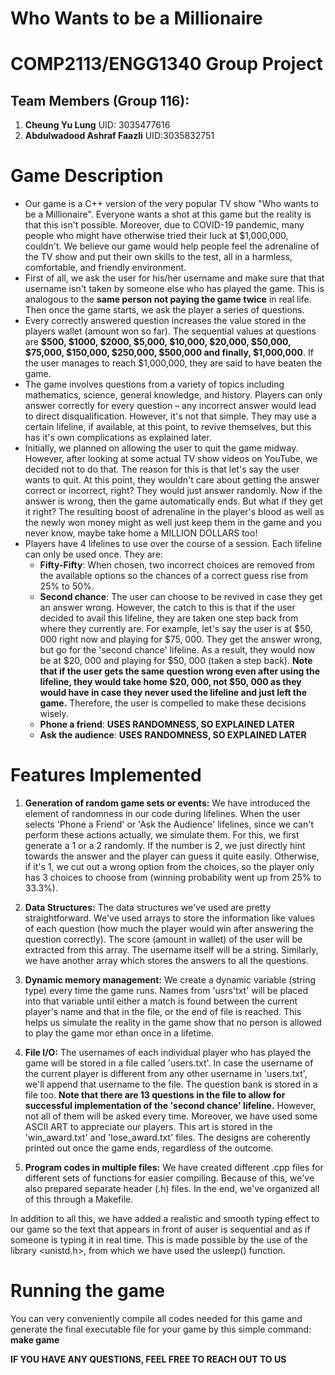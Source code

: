 # Who Wants to be a Millionaire

# COMP2113/ENGG1340 Group Project

## Team Members (Group 116):
1. **Cheung Yu Lung** UID: 3035477616
2. **Abdulwadood Ashraf Faazli** UID:3035832751

# Game Description

- Our game is a C++ version of the very popular TV show "Who wants to be a Millionaire". Everyone wants a shot at this game but the reality is that this isn't possible. Moreover, due to COVID-19 pandemic, many people who might have otherwise tried their luck at $1,000,000, couldn't. We believe our game would help people feel the adrenaline of the TV show and put their own skills to the test, all in a harmless, comfortable, and friendly environment.
- First of all, we ask the user for his/her username and make sure that that username isn't taken by someone else who has played the game. This is analogous to the **same person not paying the game twice** in real life. Then once the game starts, we ask the player a series of questions.
- Every correctly answered question increases the value stored in the players wallet (amount won so far). The sequential values at questions are **$500, $1000, $2000, $5,000, $10,000, $20,000, $50,000, $75,000, $150,000, $250,000, $500,000 and finally, $1,000,000**. If the user manages to reach $1,000,000, they are said to have beaten the game.
- The game involves questions from a variety of topics including mathematics, science, general knowledge, and history. Players can only answer correctly for every question – any incorrect answer would lead to direct disqualification. However, it's not that simple. They may use a certain lifeline, if available, at this point, to revive themselves, but this has it's own complications as explained later.
- Initially, we planned on allowing the user to quit the game midway. However, after looking at some actual TV show videos on YouTube, we decided not to do that. The reason for this is that let's say the user wants to quit. At this point, they wouldn't care about getting the answer correct or incorrect, right? They would just answer randomly. Now if the answer is wrong, then the game automatically ends. But what if they get it right? The resulting boost of adrenaline in the player's blood as well as the newly won money might as well just keep them in the game and you never know, maybe take home a MILLION DOLLARS too!
- Players have 4 lifelines to use over the course of a session. Each lifeline can only be used once. They are:
  -  **Fifty-Fifty**: When chosen, two incorrect choices are removed from the available options so the chances of a correct guess rise from 25% to 50%. 
  -  **Second chance**: The user can choose to be revived in case they get an answer wrong. However, the catch to this is that if the user decided to avail this lifeline, they are taken one step back from where they currently are. For example, let's say the user is at $50, 000 right now and playing for $75, 000. They get the answer wrong, but go for the 'second chance' lifeline. As a result, they would now be at $20, 000 and playing for $50, 000 (taken a step back). **Note that if the user gets the same question wrong even after using the lifeline, they would take home $20, 000, not $50, 000 as they would have in case they never used the lifeline and just left the game.** Therefore, the user is compelled to make these decisions wisely.
  -  **Phone a friend**: **USES RANDOMNESS, SO EXPLAINED LATER**
  -  **Ask the audience**: **USES RANDOMNESS, SO EXPLAINED LATER**

# Features Implemented

1) **Generation of random game sets or events:** We have introduced the element of randomness in our code during lifelines. When the user selects 'Phone a Friend' or 'Ask the Audience' lifelines, since we can't perform these actions actually, we simulate them. For this, we first generate a 1 or a 2 randomly. If the number is 2, we just directly hint towards the answer and the player can guess it quite easily. Otherwise, if it's 1, we cut out a wrong option from the choices, so the player only has 3 choices to choose from (winning probability went up from 25% to 33.3%).

2) **Data Structures:** The data structures we've used are pretty straightforward. We've used arrays to store the information like values of each question (how much the player would win after answering the question correctly). The score (amount in wallet) of the user will be extracted from this array. The username itself will be a string. Similarly, we have another array which stores the answers to all the questions.

3) **Dynamic memory management:** We create a dynamic variable (string type) every time the game runs. Names from 'usrs'txt' will be placed into that variable until either a match is found between the current player's name and that in the file, or the end of file is reached. This helps us simulate the reality in the game show that no person is allowed to play the game mor ethan once in a lifetime.

4) **File I/O:** The usernames of each individual player who has played the game will be stored in a file called 'users.txt'. In case the username of the current player is different from any other username in 'users.txt', we'll append that username to the file. The question bank is stored in a file too. **Note that there are 13 questions in the file to allow for successful implementation of the 'second chance' lifeline.** However, not all of them will be asked every time. Moreover, we have used some ASCII ART to appreciate our players. This art is stored in the 'win_award.txt' and 'lose_award.txt' files. The designs are coherently printed out once the game ends, regardless of the outcome.

5) **Program codes in multiple files:** We have created different .cpp files for different sets of functions for easier compiling. Because of this, we've also prepared separate header (.h) files. In the end, we've organized all of this through a Makefile.

In addition to all this, we have added a realistic and smooth typing effect to our game so the text that appears in front of  auser is sequential and as if someone is typing it in real time. This is made possible by the use of the library <unistd.h>, from which we have used the usleep() function.

# Running the game

You can very conveniently compile all codes needed for this game and generate the final executable file for your game by this simple command:<br />
**make game**

**IF YOU HAVE ANY QUESTIONS, FEEL FREE TO REACH OUT TO US**
